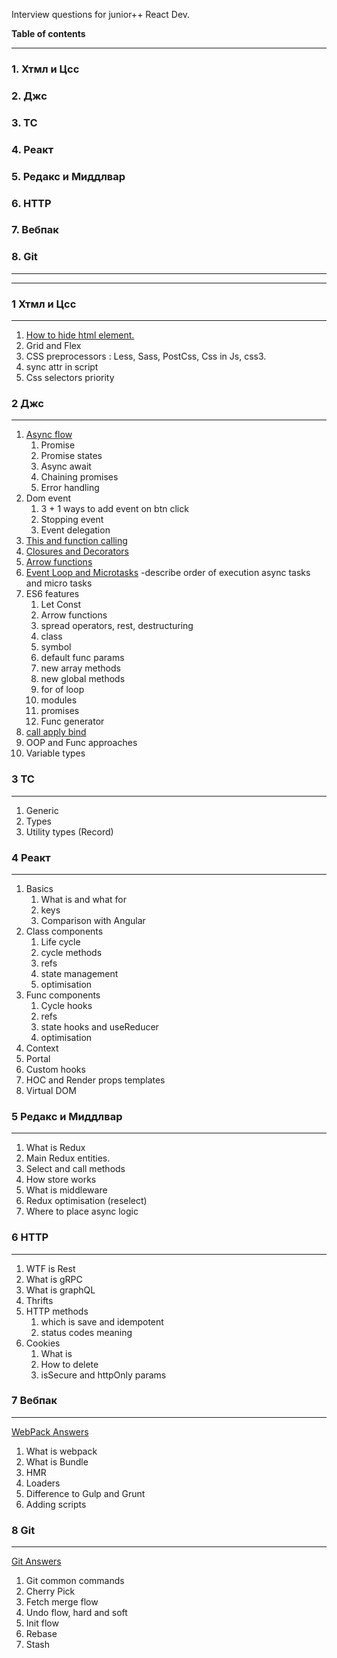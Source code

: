 Interview questions for junior++ React Dev.

**Table of contents**
___ 
### 1. Хтмл и Цсс
### 2. Джс
### 3. ТС
### 4. Реакт
### 5. Редакс и Миддлвар
### 6. HTTP
### 7. Вебпак
### 8. Git
___
___

### 1 Хтмл и Цсс
___
1. [How to hide html element.](./html-and-css/1.md)
2. Grid and Flex
3. CSS preprocessors : Less, Sass, PostCss, Css in Js, css3.
4. sync attr in script
5. Css selectors priority


### 2 Джс
___
1. [Async flow](./js/1.md)
    1. Promise
    2. Promise states
    3. Async await
    4. Chaining promises
    5. Error handling
2. Dom event
    1. 3 + 1 ways to add event on btn click
    2. Stopping event
    3. Event delegation
3. [This and function calling](./js/3.md)
4. [Closures and Decorators](./js/4.md)
5. [Arrow functions](./js/5.md)
6. [Event Loop and Microtasks](./js/6.md) -describe order of execution async tasks and micro tasks
7. ES6 features
    1. Let Const
    2. Arrow functions
    3. spread operators, rest, destructuring
    4. class
    5. symbol
    6. default func params
    7. new array methods
    8. new global methods
    9. for of loop
    10. modules
    11. promises
    12. Func generator
8. [call apply bind](./js/8.md)
9. OOP and Func approaches
10. Variable types

### 3 ТС
___
1. Generic
2. Types
3. Utility types (Record)

### 4 Реакт
___
1. Basics
    1. What is and what for
    2. keys
    3. Comparison with Angular
2. Class components
    1. Life cycle
    2. cycle methods
    3. refs
    4. state management
    5. optimisation
3. Func components
    1. Cycle hooks
    2. refs
    3. state hooks and useReducer
    4. optimisation
4. Context
5. Portal
6. Custom hooks
7. HOC and Render props templates
8. Virtual DOM

### 5 Редакс и Миддлвар
___
1. What is Redux
2. Main Redux entities.
3. Select and call methods
4. How store works
5. What is middleware
6. Redux optimisation (reselect)
7. Where to place async logic

### 6 HTTP
___
1. WTF is Rest
2. What is gRPC
3. What is graphQL
4. Thrifts
5. HTTP methods
    1. which is save and idempotent
    2. status codes meaning
6. Cookies
    1. What is
    2. How to delete
    3. isSecure and httpOnly params
    
### 7 Вебпак
___
[WebPack Answers](./webpack/webpack.md)
1. What is webpack
2. What is Bundle
3. HMR
4. Loaders
5. Difference to Gulp and Grunt
6. Adding scripts

### 8 Git
___
[Git Answers](./git/git.md)
1. Git common commands
2. Cherry Pick
3. Fetch merge flow
4. Undo flow, hard and soft
5. Init flow
6. Rebase
7. Stash





